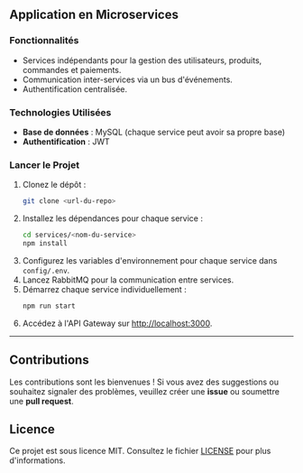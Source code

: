 ## Application en Microservices

### Fonctionnalités
- Services indépendants pour la gestion des utilisateurs, produits, commandes et paiements.
- Communication inter-services via un bus d'événements.
- Authentification centralisée.

### Technologies Utilisées
- **Base de données** : MySQL (chaque service peut avoir sa propre base)
- **Authentification** : JWT

### Lancer le Projet
1. Clonez le dépôt :
   ```bash
   git clone <url-du-repo>
   ```
2. Installez les dépendances pour chaque service :
   ```bash
   cd services/<nom-du-service>
   npm install
   ```
3. Configurez les variables d'environnement pour chaque service dans `config/.env`.
4. Lancez RabbitMQ pour la communication entre services.
5. Démarrez chaque service individuellement :
   ```bash
   npm run start
   ```
6. Accédez à l'API Gateway sur [http://localhost:3000](http://localhost:3000).

---

## Contributions
Les contributions sont les bienvenues ! Si vous avez des suggestions ou souhaitez signaler des problèmes, veuillez créer une **issue** ou soumettre une **pull request**.

## Licence
Ce projet est sous licence MIT. Consultez le fichier [LICENSE](./LICENSE) pour plus d'informations.
